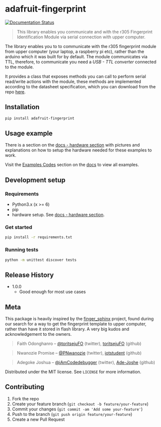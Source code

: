 # adafruit-fingerprint

[![Documentation Status](https://readthedocs.org/projects/adafruit-fingerprint/badge/?version=latest)](https://adafruit-fingerprint.readthedocs.io/en/latest/?badge=latest)

> This library enables you communicate and with the r305 Fingerprint Identification Module via serial connection with upper computer.

The library enables you to  to communicate with the r305 fingerprint module from upper computer (your laptop, a raspberry pi etc), rather than the arduino which it was built for by default. The module communicates via TTL, therefore, to communicate you need a _USB - TTL converter_ connected to the module.

It provides a class that exposes methods you can call to perform serial read/write actions with the module, these methods are implemented according to the datasheet specification, which you can download from the repo [here].


## Installation

```sh
pip install adafruit-fingerprint
```

## Usage example

There is a section on the [docs - hardware section] with pictures and explanations on how to setup the hardware needed for these examples to work.

Visit the [Examples Codes] section on the [docs] to view all examples.


## Development setup

### Requirements
- Python3.x (x >= 6)
- pip
- hardware setup. See [docs - hardware section].

### Get started

```sh
pip install -r requirements.txt
```

### Running tests
```sh
python -m unittest discover tests
```

## Release History

* 1.0.0
  * Good enough for most use cases

## Meta

This package is heavily inspired by the [finger_sphinx] project, found during our search for a way to get the fingerprint template to upper computer, rather than have it stored in flash library. A very big kudos and acknowledgement to the owners.

> Faith Odonghanro – [@toritsejuFO](https://twitter.com/toritsejuFO) (twitter), [toritsejuFO](https://github.com/toritsejuFO/) (github)

> Nwanozie Promise – [@PNwanozie](https://twitter.com/PNwanozie) (twitter), [iotstudent](https://github.com/iotstudent/) (github)

> Adegoke Joshua – [@iAmCodedebugger](https://twitter.com/iAmCodedebugger) (twitter), [Ade-Joshe](https://github.com/Ade-Joshe/) (github)

Distributed under the MIT license. See ``LICENSE`` for more information.

## Contributing

1. Fork the repo
2. Create your feature branch (`git checkout -b feature/your-feature`)
3. Commit your changes (`git commit -am 'Add some your-feature'`)
4. Push to the branch (`git push origin feature/your-feature`)
5. Create a new Pull Request

<!-- Markdown links -->
[finger_sphinx]: https://fingerprint-module-r305-python-and-mysql.readthedocs.io/en/latest/
[docs - hardware section]: https://adafruit-fingerprint.readthedocs.io/en/latest/hardware/index.html
[Examples Codes]: https://adafruit-fingerprint.readthedocs.io/en/latest/examples/index.html
[docs]: https://adafruit-fingerprint.readthedocs.io/en/latest/index.html
[here]: https://github.com/cerebrohivetech/adafruit-fingerprint/raw/master/finger-print-module.pdf
